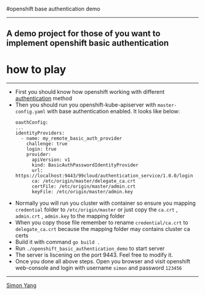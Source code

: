 #openshift base authentication demo 

----
A demo project for those of you want to implement openshift basic authentication
----


how to play
==================================

----

* First you should know how openshift working with different [authentication] method
* Then you should run you openshift-kube-apiserver with ``master-config.yaml`` with base authentication enabled. It looks like below:
    ```
    oauthConfig:
    ...
    identityProviders:
      - name: my_remote_basic_auth_provider
        challenge: true
        login: true
        provider:
          apiVersion: v1
          kind: BasicAuthPasswordIdentityProvider
          url: https://localhost:9443/99cloud/authentication_service/1.0.0/login
          ca: /etc/origin/master/delegate_ca.crt
          certFile: /etc/origin/master/admin.crt
          keyFile: /etc/origin/master/admin.key
    ```
* Normally you will run you cluster with container so ensure you mapping ``credential`` folder to ``/etc/origin/master`` or just copy the ``ca.crt`` , ``admin.crt`` , ``admin.key`` to the mapping folder
* When you copy those file remember to rename ``credential/ca.crt`` to ``delegate_ca.crt`` because the mapping folder may contains cluster ca certs
* Build it with command ``go build .``
* Run ``./openshift_basic_authentication_demo`` to start server 
* The server is liscening on the port 9443. Feel free to modify it.
* Once you done all above steps. Open you browser and visit openshift web-console and login with username ``simon`` and password ``123456``


----

[Simon Yang]

[authentication]: https://docs.openshift.com/enterprise/3.0/admin_guide/configuring_authentication.html#BasicAuthPasswordIdentityProvider
[Simon Yang]: simonycj@gmail.com
